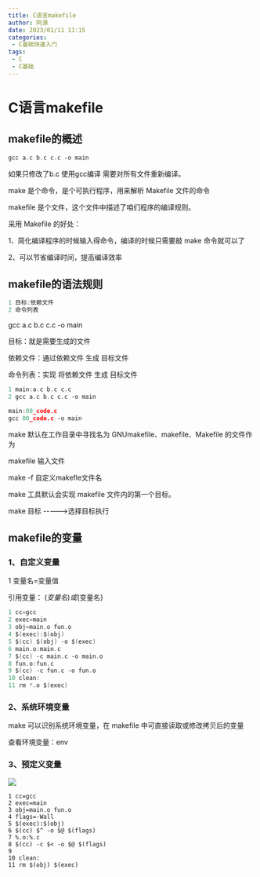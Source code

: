 ```yaml
---
title: C语言makefile
author: 阿源
date: 2023/01/11 11:15
categories:
 - C基础快速入门
tags:
 - C
 - C基础
---
```

# C语言makefile
## makefile的概述

```c
gcc a.c b.c c.c ‐o main
```

如果只修改了b.c 使用gcc编译 需要对所有文件重新编译。

make 是个命令，是个可执行程序，用来解析 Makefile 文件的命令

makefile 是个文件，这个文件中描述了咱们程序的编译规则。

采用 Makefile 的好处：

1、简化编译程序的时候输入得命令，编译的时候只需要敲 make 命令就可以了

2、可以节省编译时间，提高编译效率

## makefile的语法规则

```c
1 目标:依赖文件
2 命令列表
```

gcc a.c b.c c.c -o main

目标：就是需要生成的文件

依赖文件：通过依赖文件 生成 目标文件

命令列表：实现 将依赖文件 生成 目标文件

```c
1 main:a.c b.c c.c
2 gcc a.c b.c c.c ‐o main
```

```c
main:00_code.c
gcc 00_code.c ‐o main
```

make 默认在工作目录中寻找名为 GNUmakefile、makefile、Makefile 的文件作为

makefile 输入文件

make -f 自定义makefle文件名

make 工具默认会实现 makefile 文件内的第一个目标。

make 目标 ----->选择目标执行

## makefile的变量

### 1、自定义变量

1 变量名=变量值

引用变量： $(变量名)或${变量名}

```c
1 cc=gcc
2 exec=main
3 obj=main.o fun.o
4 $(exec):$(obj)
5 $(cc) $(obj) ‐o $(exec)
6 main.o:main.c
7 $(cc) ‐c main.c ‐o main.o
8 fun.o:fun.c
9 $(cc) ‐c fun.c ‐o fun.o
10 clean:
11 rm *.o $(exec)
```

###  **2、系统环境变量**

make 可以识别系统环境变量，在 makefile 中可直接读取或修改拷贝后的变量

查看环境变量：env

### 3、预定义变量

![](https://cdn.jsdelivr.net/gh/clint-sfy/blogcdn@master/img/c/makefile.png)

```make
1 cc=gcc
2 exec=main
3 obj=main.o fun.o
4 flags=‐Wall
5 $(exec):$(obj)
6 $(cc) $^ ‐o $@ $(flags)
7 %.o:%.c
8 $(cc) ‐c $< ‐o $@ $(flags)
9
10 clean:
11 rm $(obj) $(exec)
```

